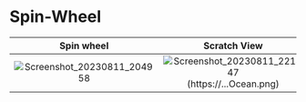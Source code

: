 # Spin-Wheel

Spin wheel             		 |  		Scratch View
:-------------------------:|:-------------------------:
![Screenshot_20230811_204958](https://github.com/PrudhviBanki/Spin-Wheel/assets/100339466/d37b3df2-0f76-4c89-a3b5-bc2ada811ed7)  |  ![Screenshot_20230811_221447](https://github.com/PrudhviBanki/Spin-Wheel/assets/100339466/cba50742-5bfe-4c69-8925-5cf32ddd4387)(https://...Ocean.png)



